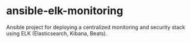 # ansible-elk-monitoring

Ansible project for deploying a centralized monitoring and security stack using ELK (Elasticsearch, Kibana, Beats).